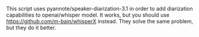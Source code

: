 This script uses pyannote/speaker-diarization-3.1 in order to add diarization capabilities to openai/whisper model. It works, but you should use https://github.com/m-bain/whisperX instead. They solve the same problem, but they do it better.
